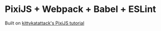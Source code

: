 # PixiJS + Webpack + Babel + ESLint

Built on [kittykatattack's PixiJS tutorial](https://github.com/kittykatattack/learningPixi)
